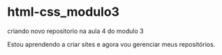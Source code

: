 # html-css_modulo3
 criando novo repositorio na aula 4 do modulo 3

Estou aprendendo a criar sites e agora vou gerenciar meus repositórios. 